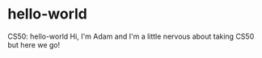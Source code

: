 # hello-world
CS50: hello-world
Hi, I'm Adam and I'm a little nervous about taking CS50 but here we go!
